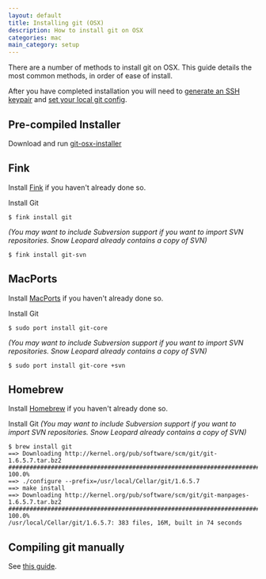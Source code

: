 ```yaml
---
layout: default
title: Installing git (OSX)
description: How to install git on OSX
categories: mac
main_category: setup
---
```


There are a number of methods to install git on OSX.  This guide details the most common methods, in order of ease of install.

After you have completed installation you will need to [generate an SSH keypair](/mac-key-setup) and [set your local git config](/git-email-settings).

Pre-compiled Installer
----------------------

Download and run [git-osx-installer](http://code.google.com/p/git-osx-installer/)

Fink
--------

Install [Fink](http://www.finkproject.org/download/) if you haven't already done so.

Install Git 

    $ fink install git

*(You may want to include Subversion support if you want to import SVN repositories. Snow Leopard already contains a copy of SVN)*

    $ fink install git-svn

MacPorts
--------

Install [MacPorts](http://www.macports.org/install.php) if you haven't already done so.

Install Git

    $ sudo port install git-core

*(You may want to include Subversion support if you want to import SVN repositories. Snow Leopard already contains a copy of SVN)*

    $ sudo port install git-core +svn

Homebrew
--------

Install [Homebrew](http://github.com/mxcl/homebrew) if you haven't already done so.

Install Git *(You may want to include Subversion support if you want to import SVN repositories. Snow Leopard already contains a copy of SVN)*

    $ brew install git
    ==> Downloading http://kernel.org/pub/software/scm/git/git-1.6.5.7.tar.bz2
    ######################################################################## 100.0%
    ==> ./configure --prefix=/usr/local/Cellar/git/1.6.5.7
    ==> make install
    ==> Downloading http://kernel.org/pub/software/scm/git/git-manpages-1.6.5.7.tar.bz2
    ######################################################################## 100.0%
    /usr/local/Cellar/git/1.6.5.7: 383 files, 16M, built in 74 seconds

Compiling git manually
----------------------

See [this guide](http://gist.github.com/423308).
